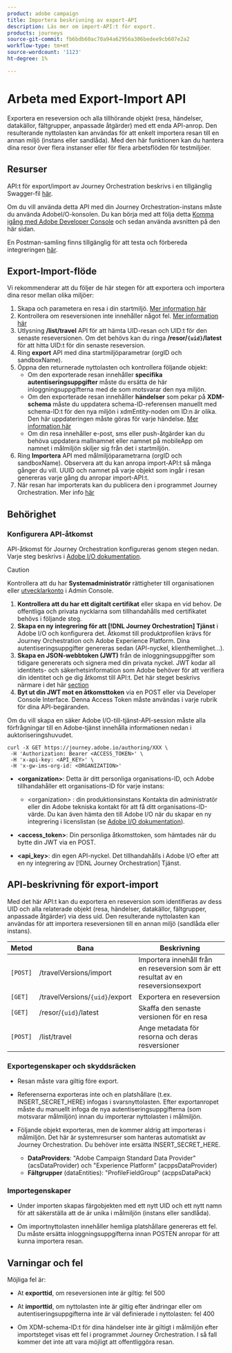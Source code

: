 ```yaml
---
product: adobe campaign
title: Importera beskrivning av export-API
description: Läs mer om import-API:t för export.
products: journeys
source-git-commit: fb6bdb60ac70a94a62956a306bedee9cb607e2a2
workflow-type: tm+mt
source-wordcount: '1123'
ht-degree: 1%

---
```



# Arbeta med Export-Import API

Exportera en reseversion och alla tillhörande objekt (resa, händelser, datakällor, fältgrupper, anpassade åtgärder) med ett enda API-anrop. Den resulterande nyttolasten kan användas för att enkelt importera resan till en annan miljö (instans eller sandlåda).
Med den här funktionen kan du hantera dina resor över flera instanser eller för flera arbetsflöden för testmiljöer.


## Resurser

API:t för export/import av Journey Orchestration beskrivs i en tillgänglig Swagger-fil [här](https://adobedocs.github.io/JourneyAPI/docs/).

Om du vill använda detta API med din Journey Orchestration-instans måste du använda AdobeI/O-konsolen. Du kan börja med att följa detta [Komma igång med Adobe Developer Console](https://www.adobe.io/apis/experienceplatform/console/docs.html#!AdobeDocs/adobeio-console/master/getting-started.md) och sedan använda avsnitten på den här sidan.

En Postman-samling finns tillgänglig för att testa och förbereda integreringen [här](https://raw.githubusercontent.com/AdobeDocs/JourneyAPI/master/postman-collections/Journey-Orchestration_Export-import-API_postman-collection.json).


## Export-Import-flöde

Vi rekommenderar att du följer de här stegen för att exportera och importera dina resor mellan olika miljöer:

1. Skapa och parametera en resa i din startmiljö. [Mer information här](https://experienceleague.adobe.com/docs/journeys/using/building-journeys/about-journey-building/journey.html)
1. Kontrollera om reseversionen inte innehåller något fel. [Mer information här](https://experienceleague.adobe.com/docs/journeys/using/building-journeys/testing-the-journey.html)
1. Utlysning **/list/travel** API för att hämta UID-resan och UID:t för den senaste reseversionen. Om det behövs kan du ringa **/resor/`{uid}`/latest** för att hitta UID:t för din senaste reseversion.
1. Ring **export** API med dina startmiljöparametrar (orgID och sandboxName).
1. Öppna den returnerade nyttolasten och kontrollera följande objekt:
   * Om den exporterade resan innehåller **specifika autentiseringsuppgifter** måste du ersätta de här inloggningsuppgifterna med de som motsvarar den nya miljön.
   * Om den exporterade resan innehåller **händelser** som pekar på **XDM-schema** måste du uppdatera schema-ID-referensen manuellt med schema-ID:t för den nya miljön i xdmEntity-noden om ID:n är olika. Den här uppdateringen måste göras för varje händelse. [Mer information här](https://experienceleague.adobe.com/docs/journeys/using/events-journeys/experience-event-schema.html)
   * Om din resa innehåller e-post, sms eller push-åtgärder kan du behöva uppdatera mallnamnet eller namnet på mobileApp om namnet i målmiljön skiljer sig från det i startmiljön.
1. Ring **Importera** API med målmiljöparametrarna (orgID och sandboxName). Observera att du kan anropa import-API:t så många gånger du vill. UUID och namnet på varje objekt som ingår i resan genereras varje gång du anropar import-API:t.
1. När resan har importerats kan du publicera den i programmet Journey Orchestration. Mer info [här](https://experienceleague.adobe.com/docs/journeys/using/building-journeys/publishing-the-journey.html)


## Behörighet

### Konfigurera API-åtkomst

API-åtkomst för Journey Orchestration konfigureras genom stegen nedan. Varje steg beskrivs i [Adobe I/O dokumentation](https://www.adobe.io/authentication/auth-methods.html#!AdobeDocs/adobeio-auth/master/AuthenticationOverview/ServiceAccountIntegration.md).

>[!CAUTION]
>
>Kontrollera att du har <b>Systemadministratör</b> rättigheter till organisationen eller [utvecklarkonto](https://helpx.adobe.com/enterprise/using/manage-developers.html) i Admin Console.

1. **Kontrollera att du har ett digitalt certifikat** eller skapa en vid behov. De offentliga och privata nycklarna som tillhandahålls med certifikatet behövs i följande steg.
1. **Skapa en ny integrering för att [!DNL Journey Orchestration] Tjänst** i Adobe I/O och konfigurera det. Åtkomst till produktprofilen krävs för Journey Orchestration och Adobe Experience Platform. Dina autentiseringsuppgifter genereras sedan (API-nyckel, klienthemlighet...).
1. **Skapa en JSON-webbtoken (JWT)** från de inloggningsuppgifter som tidigare genererats och signera med din privata nyckel. JWT kodar all identitets- och säkerhetsinformation som Adobe behöver för att verifiera din identitet och ge dig åtkomst till API:t. Det här steget beskrivs närmare i det här [section](https://www.adobe.io/authentication/auth-methods.html#!AdobeDocs/adobeio-auth/master/JWT/JWT.md)
1. **Byt ut din JWT mot en åtkomsttoken** via en POST eller via Developer Console Interface. Denna Access Token måste användas i varje rubrik för dina API-begäranden.

Om du vill skapa en säker Adobe I/O-till-tjänst-API-session måste alla förfrågningar till en Adobe-tjänst innehålla informationen nedan i auktoriseringshuvudet.

```
curl -X GET https://journey.adobe.io/authoring/XXX \
 -H 'Authorization: Bearer <ACCESS_TOKEN>' \
 -H 'x-api-key: <API_KEY>' \
 -H 'x-gw-ims-org-id: <ORGANIZATION>'
```

* **&lt;organization>**: Detta är ditt personliga organisations-ID, och Adobe tillhandahåller ett organisations-ID för varje instans:

   * &lt;organization> : din produktionsinstans
   Kontakta din administratör eller din Adobe tekniska kontakt för att få ditt organisations-ID-värde. Du kan även hämta den till Adobe I/O när du skapar en ny integrering i licenslistan (se [Adobe I/O dokumentation](https://www.adobe.io/authentication.html)).

* **&lt;access_token>**: Din personliga åtkomsttoken, som hämtades när du bytte din JWT via en POST.

* **&lt;api_key>**: din egen API-nyckel. Det tillhandahålls i Adobe I/O efter att en ny integrering av [!DNL Journey Orchestration] Tjänst.



## API-beskrivning för export-import

Med det här API:t kan du exportera en reseversion som identifieras av dess UID och alla relaterade objekt (resa, händelser, datakällor, fältgrupper, anpassade åtgärder) via dess uid.
Den resulterande nyttolasten kan användas för att importera reseversionen till en annan miljö (sandlåda eller instans).

| Metod | Bana | Beskrivning |
|---|---|---|
| `[POST]` | /travelVersions/import | Importera innehåll från en reseversion som är ett resultat av en reseversionsexport |
| `[GET]` | /travelVersions/`{uid}`/export | Exportera en reseversion |
| `[GET]` | /resor/`{uid}`/latest | Skaffa den senaste versionen för en resa |
| `[POST]` | /list/travel | Ange metadata för resorna och deras resversioner |


### Exportegenskaper och skyddsräcken

* Resan måste vara giltig före export.

* Referenserna exporteras inte och en platshållare (t.ex. INSERT_SECRET_HERE) infogas i svarsnyttolasten.
Efter exportanropet måste du manuellt infoga de nya autentiseringsuppgifterna (som motsvarar målmiljön) innan du importerar nyttolasten i målmiljön.

* Följande objekt exporteras, men de kommer aldrig att importeras i målmiljön. Det här är systemresurser som hanteras automatiskt av Journey Orchestration. Du behöver inte ersätta INSERT_SECRET_HERE.
   * **DataProviders**: &quot;Adobe Campaign Standard Data Provider&quot; (acsDataProvider) och &quot;Experience Platform&quot; (acppsDataProvider)
   * **Fältgrupper** (dataEntities): &quot;ProfileFieldGroup&quot; (acppsDataPack)



### Importegenskaper

* Under importen skapas färgobjekten med ett nytt UID och ett nytt namn för att säkerställa att de är unika i målmiljön (instans eller sandlåda).

* Om importnyttolasten innehåller hemliga platshållare genereras ett fel. Du måste ersätta inloggningsuppgifterna innan POSTEN anropar för att kunna importera resan.

## Varningar och fel

Möjliga fel är:

* At **exporttid**, om reseversionen inte är giltig: fel 500

* At **importtid**, om nyttolasten inte är giltig efter ändringar eller om autentiseringsuppgifterna inte är väl definierade i nyttolasten: fel 400

* Om XDM-schema-ID:t för dina händelser inte är giltigt i målmiljön efter importsteget visas ett fel i programmet Journey Orchestration. I så fall kommer det inte att vara möjligt att offentliggöra resan.